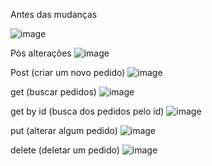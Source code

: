 
Antes das mudanças

![image](https://github.com/user-attachments/assets/ce973c22-b5fe-4e0c-9cae-ea948724a9db)


Pós alterações
![image](https://github.com/user-attachments/assets/eac7cc92-6daa-487c-98b0-8f0c4a0c2765)



Post (criar um novo pedido)
![image](https://github.com/user-attachments/assets/ac09d487-b046-46a5-bdbf-07c14052ab70)


get (buscar pedidos)
![image](https://github.com/user-attachments/assets/e4d11c06-0242-4389-82e3-cc33715df552)


get by id (busca dos pedidos pelo id)
![image](https://github.com/user-attachments/assets/4952a93b-327d-46a9-887e-917b8e1bd055)


put (alterar algum pedido)
![image](https://github.com/user-attachments/assets/23f4d7c6-91e0-47e0-909e-b5de847059f8)


delete (deletar um pedido)
![image](https://github.com/user-attachments/assets/344c48dc-3380-4529-b799-bde087ed23c0)
